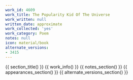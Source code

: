 ```yaml
---
work_id: 4609
work_title: The Popularity Kid Of The Universe
work_written: null
written_date: approximate
work_collected: 'yes'
work_category: Poem
notes: null
icon: material/book
alternate_versions:
- 3415
---
```


{{ section_title() }}
{{ work_info() }}
{{ notes_section() }}
{{ appearances_section() }}
{{ alternate_versions_section() }}